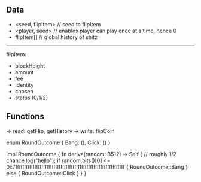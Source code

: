 ## Data
- <seed, flipItem> // seed to flipItem
- <player, seed> // enables player can play once at a time, hence 0
- flipItem[] // global history of shitz
-----
flipItem:
- blockHeight
- amount
- fee
- Identity
- chosen
- status (0/1/2)

## Functions
-> read: getFlip, getHistory
-> write: flipCoin



enum RoundOutcome {
    Bang: (),
    Click: ()
}


impl RoundOutcome {
    fn derive(random: B512) -> Self {
        // roughly 1/2 chance
        log("hello");
        if random.bits()[0] <= 0x7fffffffffffffffffffffffffffffffffffffffffffffffffffffffffffffff
        {
            RoundOutcome::Bang
        } else {
            RoundOutcome::Click
        }
    }
}